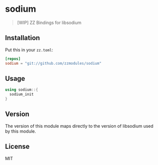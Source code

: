 sodium
======

> [WIP] ZZ Bindings for libsodium

## Installation

Put this in your `zz.toml`:

```toml
[repos]
sodium = "git://github.com/zzmodules/sodium"
```

## Usage

```c++
using sodium::{
  sodium_init
}
```


## Version

The version of this module maps directly to the version of libsodium used by
this module.

## License

MIT
